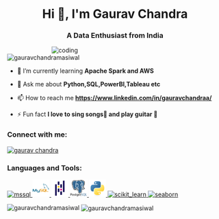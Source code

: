 <h1 align="center">Hi 👋, I'm Gaurav Chandra</h1>
<h3 align="center">A Data Enthusiast from India</h3>

<img align="right" alt="coding" width="400" src="https://media4.giphy.com/media/v1.Y2lkPTc5MGI3NjExYnp3cnViYzdmemFocWZvMWJxa2RwdWJsbzA3Z2J3YTRrMzFwN2pvYyZlcD12MV9naWZzX3NlYXJjaCZjdD1n/2IudUHdI075HL02Pkk/giphy.gif">

<p align="left"> <img src="https://komarev.com/ghpvc/?username=gauravchandramasiwal&label=Profile%20views&color=0e75b6&style=flat" alt="gauravchandramasiwal" /> </p>

- 🌱 I’m currently learning **Apache Spark and AWS**

- 💬 Ask me about **Python,SQL,PowerBI,Tableau etc**

- 📫 How to reach me **https://www.linkedin.com/in/gauravchandraa/**

- ⚡ Fun fact **I love to sing songs🎵 and play guitar 🎸**

<h3 align="left">Connect with me:</h3>
<p align="left">
<a href="https://linkedin.com/in/gaurav chandra" target="blank"><img align="center" src="https://raw.githubusercontent.com/rahuldkjain/github-profile-readme-generator/master/src/images/icons/Social/linked-in-alt.svg" alt="gaurav chandra" height="30" width="40" /></a>
</p>

<h3 align="left">Languages and Tools:</h3>
<p align="left"> <a href="https://www.microsoft.com/en-us/sql-server" target="_blank" rel="noreferrer"> <img src="https://www.svgrepo.com/show/303229/microsoft-sql-server-logo.svg" alt="mssql" width="40" height="40"/> </a> <a href="https://www.mysql.com/" target="_blank" rel="noreferrer"> <img src="https://raw.githubusercontent.com/devicons/devicon/master/icons/mysql/mysql-original-wordmark.svg" alt="mysql" width="40" height="40"/> </a> <a href="https://pandas.pydata.org/" target="_blank" rel="noreferrer"> <img src="https://raw.githubusercontent.com/devicons/devicon/2ae2a900d2f041da66e950e4d48052658d850630/icons/pandas/pandas-original.svg" alt="pandas" width="40" height="40"/> </a> <a href="https://www.postgresql.org" target="_blank" rel="noreferrer"> <img src="https://raw.githubusercontent.com/devicons/devicon/master/icons/postgresql/postgresql-original-wordmark.svg" alt="postgresql" width="40" height="40"/> </a> <a href="https://www.python.org" target="_blank" rel="noreferrer"> <img src="https://raw.githubusercontent.com/devicons/devicon/master/icons/python/python-original.svg" alt="python" width="40" height="40"/> </a> <a href="https://scikit-learn.org/" target="_blank" rel="noreferrer"> <img src="https://upload.wikimedia.org/wikipedia/commons/0/05/Scikit_learn_logo_small.svg" alt="scikit_learn" width="40" height="40"/> </a> <a href="https://seaborn.pydata.org/" target="_blank" rel="noreferrer"> <img src="https://seaborn.pydata.org/_images/logo-mark-lightbg.svg" alt="seaborn" width="40" height="40"/> </a> </p>

<p><img align="left" src="https://github-readme-stats.vercel.app/api/top-langs?username=gauravchandramasiwal&show_icons=true&locale=en&layout=compact" alt="gauravchandramasiwal" /></p>

<p>&nbsp;<img align="center" src="https://github-readme-stats.vercel.app/api?username=gauravchandramasiwal&show_icons=true&locale=en" alt="gauravchandramasiwal" /></p>
<!---
GauravChandraMasiwal/GauravChandraMasiwal is a ✨ special ✨ repository because its `README.md` (this file) appears on your GitHub profile.
You can click the Preview link to take a look at your changes.
--->
